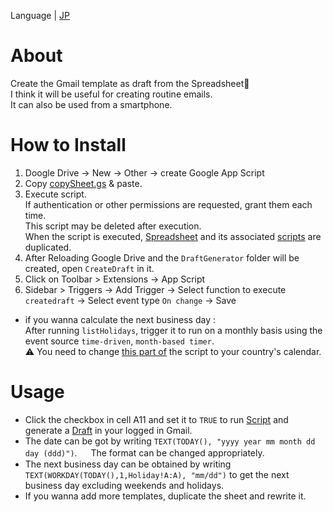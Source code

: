 Language | [JP](https://github.com/c-nao27/gmail-draft-generator/blob/master/README.md)

# About
Create the Gmail template as draft from the Spreadsheet📧  
I think it will be useful for creating routine emails.  
It can also be used from a smartphone.

# How to Install
1. Doogle Drive -> New -> Other -> create Google App Script
2. Copy [copySheet.gs](https://github.com/c-nao27/DraftGenerator-Gmail/blob/master/copySheet.gs) & paste.
3. Execute script.  
   If authentication or other permissions are requested, grant them each time.  
   This script may be deleted after execution.  
   When the script is executed, [Spreadsheet](https://docs.google.com/spreadsheets/d/11jlhA_Tim8s6njnWUwJet0un1q5nkWzBKan9579I7m4/edit#gid=0)
   and its associated [scripts](https://github.com/c-nao27/DraftGenerator-Gmail/tree/master/createDraft) are duplicated.
4. After Reloading Google Drive and the `DraftGenerator` folder will be created, open `CreateDraft` in it.
5. Click on Toolbar > Extensions -> App Script
6. Sidebar > Triggers -> Add Trigger -> Select function to execute `createdraft` -> Select event type `On change` -> Save
- if you wanna calculate the next business day :  
   After running `listHolidays`, trigger it to run on a monthly basis using the event source `time-driven`, `month-based timer`.  
   ⚠ You need to change [this part of](https://github.com/c-nao27/gmail-draft-generator/blob/5351f803b298373fc97a0e7d64dd8c2cfd68b9a3/createDraft/listHolidays#L51) the script to your country's calendar.


# Usage
- Click the checkbox in cell A11 and set it to `TRUE` to run [Script](https://github.com/c-nao27/gmail-draft-generator/blob/master/createDraft/createDraft.gs) and generate a [Draft](https://mail.google.com/mail/u/0/#drafts) in your logged in Gmail.
- The date can be got by writing `TEXT(TODAY(), "yyyy year mm month dd day (ddd)")`. 　
  The format can be changed appropriately.
- The next business day can be obtained by writing `TEXT(WORKDAY(TODAY(),1,Holiday!A:A), "mm/dd")` to get the next business day excluding weekends and holidays.
- If you wanna add more templates, duplicate the sheet and rewrite it.
